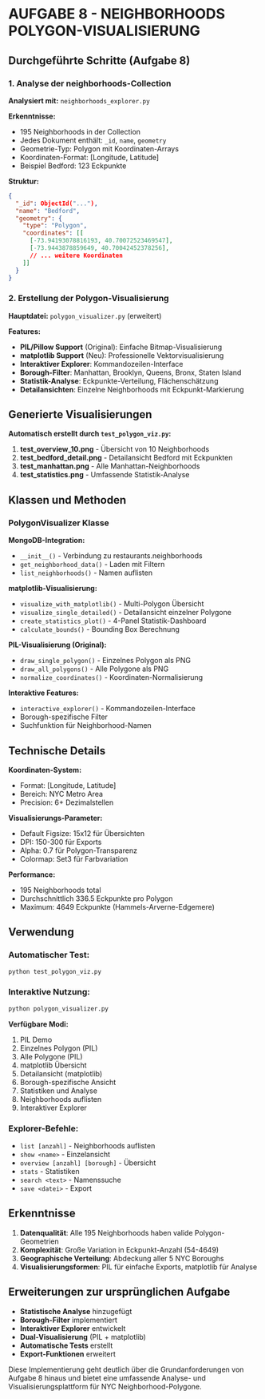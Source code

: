 # AUFGABE 8 - NEIGHBORHOODS POLYGON-VISUALISIERUNG

## Durchgeführte Schritte (Aufgabe 8)

### 1. Analyse der neighborhoods-Collection

**Analysiert mit:** `neighborhoods_explorer.py`

**Erkenntnisse:**
- 195 Neighborhoods in der Collection
- Jedes Dokument enthält: `_id`, `name`, `geometry`
- Geometrie-Typ: Polygon mit Koordinaten-Arrays
- Koordinaten-Format: [Longitude, Latitude]
- Beispiel Bedford: 123 Eckpunkte

**Struktur:**
```json
{
  "_id": ObjectId("..."),
  "name": "Bedford",
  "geometry": {
    "type": "Polygon",
    "coordinates": [[
      [-73.94193078816193, 40.70072523469547],
      [-73.9443878859649, 40.70042452378256],
      // ... weitere Koordinaten
    ]]
  }
}
```

### 2. Erstellung der Polygon-Visualisierung

**Hauptdatei:** `polygon_visualizer.py` (erweitert)

**Features:**
- **PIL/Pillow Support** (Original): Einfache Bitmap-Visualisierung
- **matplotlib Support** (Neu): Professionelle Vektorvisualisierung
- **Interaktiver Explorer**: Kommandozeilen-Interface
- **Borough-Filter**: Manhattan, Brooklyn, Queens, Bronx, Staten Island
- **Statistik-Analyse**: Eckpunkte-Verteilung, Flächenschätzung
- **Detailansichten**: Einzelne Neighborhoods mit Eckpunkt-Markierung

## Generierte Visualisierungen

**Automatisch erstellt durch `test_polygon_viz.py`:**

1. **test_overview_10.png** - Übersicht von 10 Neighborhoods
2. **test_bedford_detail.png** - Detailansicht Bedford mit Eckpunkten
3. **test_manhattan.png** - Alle Manhattan-Neighborhoods
4. **test_statistics.png** - Umfassende Statistik-Analyse

## Klassen und Methoden

### PolygonVisualizer Klasse

**MongoDB-Integration:**
- `__init__()` - Verbindung zu restaurants.neighborhoods
- `get_neighborhood_data()` - Laden mit Filtern
- `list_neighborhoods()` - Namen auflisten

**matplotlib-Visualisierung:**
- `visualize_with_matplotlib()` - Multi-Polygon Übersicht
- `visualize_single_detailed()` - Detailansicht einzelner Polygone
- `create_statistics_plot()` - 4-Panel Statistik-Dashboard
- `calculate_bounds()` - Bounding Box Berechnung

**PIL-Visualisierung (Original):**
- `draw_single_polygon()` - Einzelnes Polygon als PNG
- `draw_all_polygons()` - Alle Polygone als PNG
- `normalize_coordinates()` - Koordinaten-Normalisierung

**Interaktive Features:**
- `interactive_explorer()` - Kommandozeilen-Interface
- Borough-spezifische Filter
- Suchfunktion für Neighborhood-Namen

## Technische Details

**Koordinaten-System:**
- Format: [Longitude, Latitude]
- Bereich: NYC Metro Area
- Precision: 6+ Dezimalstellen

**Visualisierungs-Parameter:**
- Default Figsize: 15x12 für Übersichten
- DPI: 150-300 für Exports
- Alpha: 0.7 für Polygon-Transparenz
- Colormap: Set3 für Farbvariation

**Performance:**
- 195 Neighborhoods total
- Durchschnittlich 336.5 Eckpunkte pro Polygon
- Maximum: 4649 Eckpunkte (Hammels-Arverne-Edgemere)

## Verwendung

### Automatischer Test:
```bash
python test_polygon_viz.py
```

### Interaktive Nutzung:
```bash
python polygon_visualizer.py
```

**Verfügbare Modi:**
1. PIL Demo
2. Einzelnes Polygon (PIL)  
3. Alle Polygone (PIL)
4. matplotlib Übersicht
5. Detailansicht (matplotlib)
6. Borough-spezifische Ansicht
7. Statistiken und Analyse
8. Neighborhoods auflisten
9. Interaktiver Explorer

### Explorer-Befehle:
- `list [anzahl]` - Neighborhoods auflisten
- `show <name>` - Einzelansicht
- `overview [anzahl] [borough]` - Übersicht
- `stats` - Statistiken
- `search <text>` - Namenssuche
- `save <datei>` - Export

## Erkenntnisse

1. **Datenqualität**: Alle 195 Neighborhoods haben valide Polygon-Geometrien
2. **Komplexität**: Große Variation in Eckpunkt-Anzahl (54-4649)
3. **Geographische Verteilung**: Abdeckung aller 5 NYC Boroughs
4. **Visualisierungsformen**: PIL für einfache Exports, matplotlib für Analyse

## Erweiterungen zur ursprünglichen Aufgabe

- **Statistische Analyse** hinzugefügt
- **Borough-Filter** implementiert
- **Interaktiver Explorer** entwickelt
- **Dual-Visualisierung** (PIL + matplotlib)
- **Automatische Tests** erstellt
- **Export-Funktionen** erweitert

Diese Implementierung geht deutlich über die Grundanforderungen von Aufgabe 8 hinaus und bietet eine umfassende Analyse- und Visualisierungsplattform für NYC Neighborhood-Polygone.
